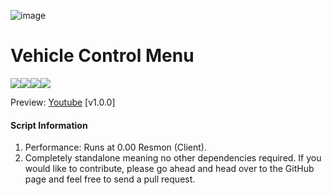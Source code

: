 ![image](https://github.com/vipexv/v-vehControl/assets/101529155/d767fa14-08f6-4100-a65b-ef12794c6d95)
# Vehicle Control Menu

![](https://img.shields.io/github/downloads/vipexv/v-vehControl/total?logo=github)![](https://img.shields.io/github/downloads/vipexv/v-vehControl/latest/total?logo=github)![](https://img.shields.io/github/contributors/vipexv/v-vehControl?logo=github)![](https://img.shields.io/github/v/release/vipexv/v-vehControl?logo=github) 

Preview: [Youtube](https://youtu.be/HsYgEtBFiJo) [v1.0.0]

#### **Script Information**
1. Performance: Runs at 0.00 Resmon (Client).
2. Completely standalone meaning no other dependencies required.
If you would like to contribute, please go ahead and head over to the GitHub page and feel free to send a pull request.
